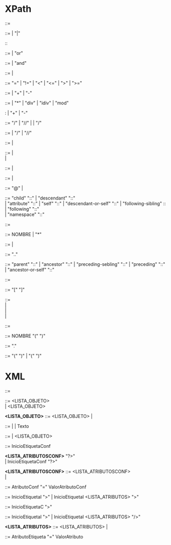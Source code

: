 # XPath

**<XPath>** ::= <Expr>

**<Expr>** ::= <ExprSingle> 
| <Expr> "|" <ExprSingle>

**<ExprSingle>** :: <OrExpr>

**<OrExpr>** ::= <AndExpr> 
| <OrExpr> "or" <AndExpr>

**<AndExpr>** ::= <ComparisonExpr>
| <AndExpr> "and" <ComparisonExpr>

**<ComparisonExpr>** ::= <AdditiveExpr>
| <AdditiveExpr> <GeneralComp> <AdditiveExpr> 

**<GeneralComp>** ::= "=" 
| "!=" 
| "<"
| "<="
| ">"
| ">="

**<AdditiveExpr>** ::= <MultiplicativeExpr>
| <AdditiveExpr> "+" <MultiplicativeExpr>
| <AdditiveExpr> "-" <MultiplicativeExpr>

**<MultiplicativeExpr>** ::= <UnaryExpr>
| <MultiplicativeExpr> "*"   <UnaryExpr>
| <MultiplicativeExpr> "div" <UnaryExpr>
| <MultiplicativeExpr> "idiv"<UnaryExpr>
| <MultiplicativeExpr> "mod" <UnaryExpr>

<UnaryExpr>
  : <PathExpr>
| "+" <UnaryExpr>
| "-" <UnaryExpr>
 
**<PathExpr>** ::= "/" <RelativePathExpr>
| "//" <RelativePathExpr>
| <RelativePathExpr>
| "/"

**<RelativePathExpr>** ::= <StepExpr>
| <RelativePathExpr> "/" <StepExpr>
| <RelativePathExpr> "//" <StepExpr>
 
**<StepExpr>** ::= <PostfixExpr>
| <AxisStep>

**<AxisStep>** ::= <ReverseStep>
| <ForwardStep>     
| <ReverseStep> <PredicateList>
  

**<PredicateList>** ::= <Predicate>
| <PredicateList> <Predicate>
 

**<ForwardStep>** ::= <AbbrevForwardStep>
| <ForwardAxis> <NameTest> 
  

**<AbbrevForwardStep>** ::= "@" <NameTest>
| <NameTest>        
  

**<ForwardAxis>** ::= "child" "::"
| "descendant" "::"            
| "attribute" "::"
| "self" "::"
| "descendant-or-self" "::"
| "following-sibling" :: 
| "following" "::"       
| "namespace" "::"


**<NodeTest>** ::= <NameTest>

**<NameTest>** ::= NOMBRE
| "*"       

**<ReverseStep>** ::= <AbbrevReverseStep>
| <ReverseAxis> <NameTest>
  

**<AbbrevReverseStep>** ::= ".."

**<ReverseAxis>** ::= "parent" "::" 
  | "ancestor" "::"
  | "preceding-sebling" "::"
  | "preceding" "::"
  | "ancestor-or-self" "::"

**<PostfixExpr>** ::= <PrimaryExpr>

**<Predicate>** ::= "[" <ExprSingle> "]"

**<PrimaryExpr>** ::= <Literal>                  
| <FunctionCall>          
| <ContextItemExpr>       
| <ParenthesizedExpr>         
    
**<Literal>** ::= <INTEGER>

**<FunctionCall>** ::= NOMBRE "(" ")"

**<ContextItemExpr>** ::= "."

**<ParenthesizedExpr>** ::= "(" ")"
| "(" <ExprSingle> ")"


# XML

**<ini>** ::= <CUERPO>	

**<CUERPO>** ::= <LISTA_OBJETO> <EOF>	
| <ETIQUETACONFIGURACION> <LISTA_OBJETO> <EOF>			
		
**<LISTA_OBJETO>** ::= <LISTA_OBJETO> <OBJETO>			| <OBJETO>											  
  
**<OBJETO>** ::= <OBJETODOBLE>
  	| <OBJETOSIMPLE>
 	| Texto 											  
  
**<OBJETODOBLE>** ::= <ETIQUETAABRE> <ETIQUETACIERRE>				| <ETIQUETAABRE> <LISTA_OBJETO> <ETIQUETACIERRE> 			

**<ETIQUETACONFIGURACION>** ::= InicioEtiquetaConf 

**<LISTA_ATRIBUTOSCONF>** "?>" 	
    | InicioEtiquetaConf "?>"  
  
**<LISTA_ATRIBUTOSCONF>** ::= <LISTA_ATRIBUTOSCONF> <ATRIBUTOCONF>       	
     | <ATRIBUTOCONF>            
    
**<ATRIBUTOCONF>** ::= AtributoConf "=" ValorAtributoConf  
    

**<ETIQUETAABRE>** ::= InicioEtiquetaI ">"
| InicioEtiquetaI <LISTA_ATRIBUTOS> ">"  
    
**<ETIQUETACIERRE>** ::= InicioEtiquetaC ">"					
    
**<OBJETOSIMPLE>** ::= InicioEtiquetaI ">"
| InicioEtiquetaI <LISTA_ATRIBUTOS> "/>" 
    
**<LISTA_ATRIBUTOS>** ::= <LISTA_ATRIBUTOS> <ATRIBUTO>
| <ATRIBUTO>
    
**<ATRIBUTO>** ::= AtributoEtiqueta "=" ValorAtributo

